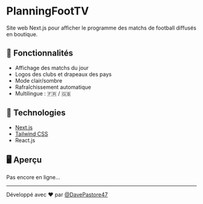 # PlanningFootTV

Site web Next.js pour afficher le programme des matchs de football diffusés en boutique.

## 🔧 Fonctionnalités

- Affichage des matchs du jour
- Logos des clubs et drapeaux des pays
- Mode clair/sombre
- Rafraîchissement automatique
- Multilingue : 🇫🇷 / 🇬🇧

## 🚀 Technologies

- [Next.js](https://nextjs.org)
- [Tailwind CSS](https://tailwindcss.com)
- React.js

## 🖥️ Aperçu
Pas encore en ligne...

---

Développé avec ❤️ par [@DavePastore47](https://github.com/DavePastore47)
